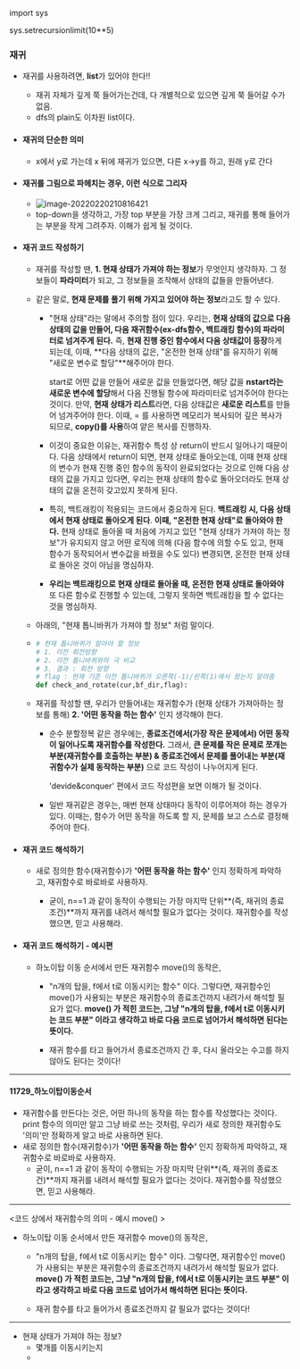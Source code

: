 import sys

sys.setrecursionlimit(10**5)



### 재귀

- 재귀를 사용하려면, **list**가 있어야 한다!!

  - 재귀 자체가 깊게 쭉 들어가는건데, 다 개별적으로 있으면 깊게 쭉 들어갈 수가 없음.
  - dfs의 plain도 이차원 list이다.



- #### 재귀의 단순한 의미

  - x에서 y로 가는데 x 뒤에 재귀가 있으면, 다른 x->y를 하고, 원래 y로 간다

  

- #### 재귀를 그림으로 파헤치는 경우, 이런 식으로 그리자

  - ![image-20220220210816421](C:\Users\4545a\AppData\Roaming\Typora\typora-user-images\image-20220220210816421.png)
  - top-down을 생각하고, 가장 top 부분을 가장 크게 그리고, 재귀를 통해 들어가는 부분을 작게 그려주자. 이해가 쉽게 될 것이다.



- #### 재귀 코드 작성하기

  - 재귀를 작성할 땐, **1. 현재 상태가 가져야 하는 정보**가 무엇인지 생각하자. 그 정보들이 **파라미터**가 되고, 그 정보들을 조작해서 상태의 값들을 만들어낸다.

  - 같은 말로, **현재 문제를 풀기 위해 가지고 있어야 하는 정보**라고도 할 수 있다.

    - "현재 상태"라는 말에서 주의할 점이 있다. 우리는, **현재 상태의 값으로 다음 상태의 값을 만들어, 다음 재귀함수(ex-dfs함수, 백트래킹 함수)의 파라미터로 넘겨주게 된다.** 즉, **현재 진행 중인 함수에서 다음 상태값이 등장**하게 되는데, 이때, **다음 상태의 값은, "온전한 현재 상태"를 유지하기 위해 "새로운 변수로 할당"**해주어야 한다. 

      start로 어떤 값을 만들어 새로운 값을 만들었다면, 해당 값을 **nstart라는 새로운 변수에 할당**해서 다음 진행될 함수에 파라미터로 넘겨주어야 한다는 것이다. 만약, **현재 상태가 리스트**라면, 다음 상태값은 **새로운 리스트**를 만들어 넘겨주어야 한다. 이때, = 를 사용하면 메모리가 복사되어 깊은 복사가 되므로, **copy()를 사용**하여 얕은 복사를 진행하자.

    - 이것이 중요한 이유는, 재귀함수 특성 상 return이 반드시 일어나기 때문이다. 다음 상태에서 return이 되면, 현재 상태로 돌아오는데, 이때 현재 상태의 변수가 현재 진행 중인 함수의 동작이 완료되었다는 것으로 인해 다음 상태의 값을 가지고 있다면, 우리는 현재 상태의 함수로 돌아오더라도 현재 상태의 값을 온전히 갖고있지 못하게 된다.

    - 특히, 백트래킹이 적용되는 코드에서 중요하게 된다. **백트래킹 시, 다음 상태에서 현재 상태로 돌아오게 된다**. **이때, "온전한 현재 상태"로 돌아와야 한다.** 현재 상태로 돌아올 때 처음에 가지고 있던 "현재 상태가 가져야 하는 정보"가 유지되지 않고 어떤 로직에 의해 (다음 함수에 의할 수도 있고, 현재 함수가 동작되어서 변수값을 바꿨을 수도 있다) 변경되면, 온전한 현재 상태로 돌아온 것이 아님을 명심하자.

    - **우리는 백트래킹으로 현재 상태로 돌아올 때, 온전한 현재 상태로 돌아와야** 또 다른 함수로 진행할 수 있는데, 그렇지 못하면 백트래킹을 할 수 없다는 것을 명심하자.


  

  - 아래의, "현재 톱니바퀴가 가져야 할 정보" 처럼 말이다.

  - ```python
    # 현재 톱니바퀴가 알아야 할 정보
    # 1. 이전 회전방향
    # 2. 이전 톱니바퀴와의 극 비교
    # 3. 결과 : 회전 방향
    # flag : 현재 기준 이전 톱니바퀴가 오른쪽(-1)/왼쪽(1)에서 왔는지 알려줌
    def check_and_rotate(cur,bf_dir,flag):
    ```
    
    
    
  - 재귀를 작성할 땐, 우리가 만들어내는 재귀함수가 (현재 상태가 가져아하는 정보를 통해)  **2. '어떤 동작을 하는 함수'** 인지 생각해야 한다.

    - 순수 분할정복 같은 경우에는, **종료조건에서(가장 작은 문제에서) 어떤 동작이 일어나도록 재귀함수를 작성한다.** 그래서, **큰 문제를 작은 문제로 쪼개는 부분(재귀함수를 호출하는 부분) & 종료조건에서 문제를 풀어내는 부분(재귀함수가 실제 동작하는 부분)** 으로 코드 작성이 나누어지게 된다.

      'devide&conquer' 편에서 코드 작성편을 보면 이해가 될 것이다.

    - 일반 재귀같은 경우는, 매번 현재 상태마다 동작이 이루어져야 하는 경우가 있다. 이때는, 함수가 어떤 동작을 하도록 할 지, 문제를 보고 스스로 결정해주어야 한다.

    

- #### 재귀 코드 해석하기

  - 새로 정의한 함수(재귀함수)가 **'어떤 동작을 하는 함수'** 인지 정확하게 파악하고, 재귀함수로 바로바로 사용하자. 

    - 굳이, n==1 과 같이 동작이 수행되는 가장 마지막 단위**(즉, 재귀의 종료조건)**까지 재귀를 내려서 해석할 필요가 없다는 것이다. 재귀함수를 작성했으면, 믿고 사용해라.

    

- #### 재귀 코드 해석하기 - 예시편

  - 하노이탑 이동 순서에서 만든 재귀함수 move()의 동작은,

    - "n개의 탑을, f에서 t로 이동시키는 함수" 이다. 그렇다면, 재귀함수인 move()가 사용되는 부분은 재귀함수의 종료조건까지 내려가서 해석할 필요가 없다. **move() 가 적힌 코드는, 그냥 "n개의 탑을, f에서 t로 이동시키는 코드 부분" 이라고 생각하고 바로 다음 코드로 넘어가서 해석하면 된다는 뜻이다.**

    - 재귀 함수를 타고 들어가서 종료조건까지 간 후, 다시 올라오는 수고를 하지 않아도 된다는 것이다!



---

#### 11729_하노이탑이동순서

- 재귀함수를 만든다는 것은, 어떤 하나의 동작을 하는 함수를 작성했다는 것이다. print 함수의 의미만 알고 그냥 바로 쓰는 것처럼, 우리가 새로 정의한 재귀함수도 '의미'만 정확하게 알고 바로 사용하면 된다.
- 새로 정의한 함수(재귀함수)가 **'어떤 동작을 하는 함수'** 인지 정확하게 파악하고, 재귀함수로 바로바로 사용하자. 
  - 굳이, n==1 과 같이 동작이 수행되는 가장 마지막 단위**(즉, 재귀의 종료조건)**까지 재귀를 내려서 해석할 필요가 없다는 것이다. 재귀함수를 작성했으면, 믿고 사용해라.


---

<코드 상에서 재귀함수의 의미 - 예시 move() >

- 하노이탑 이동 순서에서 만든 재귀함수 move()의 동작은,

  - "n개의 탑을, f에서 t로 이동시키는 함수" 이다. 그렇다면, 재귀함수인 move()가 사용되는 부분은 재귀함수의 종료조건까지 내려가서 해석할 필요가 없다. **move() 가 적힌 코드는, 그냥 "n개의 탑을, f에서 t로 이동시키는 코드 부분" 이라고 생각하고 바로 다음 코드로 넘어가서 해석하면 된다는 뜻이다.**

  - 재귀 함수를 타고 들어가서 종료조건까지 갈 필요가 없다는 것이다!

---



- 현재 상태가 가져야 하는 정보?
  - 몇개를 이동시키는지
  - 
